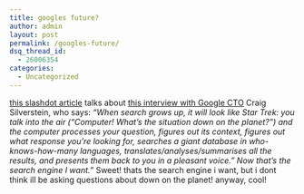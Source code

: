 ```yaml
---
title: googles future?
author: admin
layout: post
permalink: /googles-future/
dsq_thread_id:
  - 26006354
categories:
  - Uncategorized
---
```

[this slashdot article][1] talks about [this interview with Google CTO][2] Craig Silverstein, who says: *&#8220;When search grows up, it will look like Star Trek: you talk into the air (&#8220;Computer! What&#8217;s the situation down on the planet?&#8221;) and the computer processes your question, figures out its context, figures out what response you&#8217;re looking for, searches a giant database in who-knows-how-many languages, translates/analyses/summarises all the results, and presents them back to you in a pleasant voice.&#8221; Now that&#8217;s the search engine I want.&#8221;* Sweet! thats the search engine i want, but i dont think ill be asking questions about down on the planet! anyway, cool!

 [1]: http://slashdot.org/articles/03/10/02/1711243.shtml?tid=126&tid=95
 [2]: http://insight.zdnet.co.uk/internet/ecommerce/0,39020454,39116781-1,00.htm